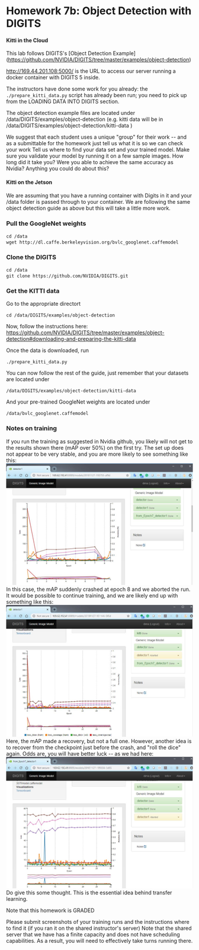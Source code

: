 # Homework 7b: Object Detection with DIGITS


#### Kitti in the Cloud
This lab follows DIGITS's [Object Detection Example] (https://github.com/NVIDIA/DIGITS/tree/master/examples/object-detection) 

http://169.44.201.108:5000/  is the URL to access our server running a docker container with DIGITS 5 inside.

The instructors have done some work for you already: the `./prepare_kitti_data.py` script has already been run; you need to pick up 
from the LOADING DATA INTO DIGITS section.

The object detection example files are located under /data/DIGITS/examples/object-detection (e.g. kitti data will be in 
/data/DIGITS/examples/object-detection/kitti-data )

We suggest that each student uses a unique "group" for their work -- and as a submittable for the homework just tell us what it is so we can check your work
Tell us where to find your data set and your trained model.  Make sure you validate your model by running it on a few sample images.
How long did it take you? Were you able to achieve the same accuracy as Nvidia? Anything you could do about this?


#### Kitti on the Jetson
We are assuming that you have a running container with Digits in it and your /data folder is passed through to your container. We are following the same object detection guide as above but this will take a little more work.

### Pull the GoogleNet weights
```
cd /data
wget http://dl.caffe.berkeleyvision.org/bvlc_googlenet.caffemodel
```
### Clone the DIGITS 
```
cd /data
git clone https://github.com/NVIDIA/DIGITS.git
```
### Get the KITTI data
Go to the appropriate directort
```
cd /data/DIGITS/examples/object-detection
```
Now, follow the instructions here: https://github.com/NVIDIA/DIGITS/tree/master/examples/object-detection#downloading-and-preparing-the-kitti-data

Once the data is downloaded, run 
```
./prepare_kitti_data.py
```
You can now follow the rest of the guide, just remember that your datasets are located under 
```
/data/DIGITS/examples/object-detection/kitti-data
```
And your pre-trained GoogleNet weights are located under 
```
/data/bvlc_googlenet.caffemodel
```
### Notes on training
If you run the training as suggested in Nvidia github, you likely will not get to the results shown there (mAP over 50%) on the first try.  The set up does not appear to be very stable, and you are more likely to see something like this:
![Fig1](fig1.JPG)
In this case, the mAP suddenly crashed at epoch 8 and we aborted the run.  It would be possible to continue training, and we are likely end up with something like this:
![Fig2](fig2.JPG)
Here, the mAP made a recovery, but not a full one.
However, another idea is to recover from the checkpoint just before the crash, and "roll the dice" again.  Odds are, you will have better luck -- as we had here:
![Fig3](fig3.JPG)
Do give this some thought. This is the essential idea behind transfer learning.

Note that this homework is GRADED

Please submit screenshots of your training runs and the instructions where to find it (if you ran it on the shared instructor's server)
Note that the shared server that we have has a finite capacity and does not have scheduling capabilities.  As a result, you will need to effectively take turns running there.



